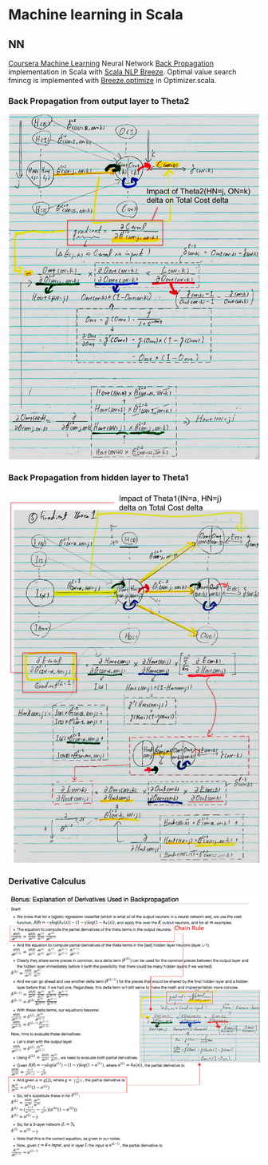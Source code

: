 # Machine learning in Scala

## NN
[Coursera Machine Learning](https://www.coursera.org/learn/machine-learning/home) Neural Network [Back Propagation](https://www.coursera.org/learn/machine-learning/home/week/5) implementation in Scala with [Scala NLP Breeze](https://github.com/scalanlp/breeze). Optimal value search fmincg is implemented with [Breeze.optimize](https://github.com/scalanlp/breeze/wiki/Quickstart#breezeoptimize) in Optimizer.scala.

### Back Propagation from output layer to Theta2 

![Backpropagation Theta2](https://github.com/oonisim/Scala-ML/blob/master/NN/Theta2Gradient.png)

### Back Propagation from hidden layer to Theta1 

![Backpropagation Theta2](https://github.com/oonisim/Scala-ML/blob/master/NN/Theta1Gradient.png)

### Derivative Calculus

![Derivative](https://github.com/oonisim/Scala-ML/blob/master/NN/BPGradientCalculation.png)
